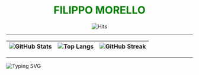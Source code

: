 <div align="center">
  <h1 id="title" style="color: green; animation: blink 1s infinite alternate;">FILIPPO MORELLO</h1>
  <img src="https://hits.seeyoufarm.com/api/count/incr/badge.svg?url=github.com/Il-Moro&count_bg=%2379C83D&title_bg=%23555555&icon=github.svg&icon_color=%23E7E7E7&title=visits&edge_flat=false" alt="Hits">
</div>

---

| ![GitHub Stats](https://github-readme-stats.vercel.app/api?username=Il-Moro&show_icons=true&theme=radical) | ![Top Langs](https://github-readme-stats.vercel.app/api/top-langs/?username=Il-Moro&layout=compact&theme=radical) | ![GitHub Streak](https://github-readme-streak-stats.herokuapp.com/?user=Il-moro&theme=radical) |
| --- | --- | --- |

---

![Typing SVG](https://readme-typing-svg.demolab.com?font=Courier&size=22&color=14F005&center=true&vCenter=true&width=500&height=70&lines=Down+to+the+rabbit+HOLE...)
